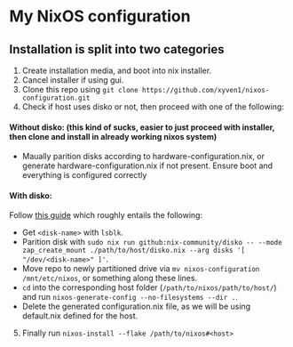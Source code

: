 # My NixOS configuration

## Installation is split into two categories
1. Create installation media, and boot into nix installer.
2. Cancel installer if using gui.
3. Clone this repo using `git clone https://github.com/xyven1/nixos-configuration.git`
4. Check if host uses disko or not, then proceed with one of the following:
#### Without disko: (this kind of sucks, easier to just proceed with installer, then clone and install in already working nixos system)
- Maually parition disks according to hardware-configuration.nix, or generate hardware-configuration.nix if not present. Ensure boot and everything is configured correctly
#### With disko:
Follow [this guide](https://github.com/nix-community/disko/blob/master/docs/quickstart.md) which roughly entails the following:
- Get `<disk-name>` with `lsblk`.
- Parition disk with ```sudo nix run github:nix-community/disko -- --mode zap_create_mount ./path/to/host/disko.nix --arg disks '[ "/dev/<disk-name>" ]'```.
- Move repo to newly partitioned drive via `mv nixos-configuration /mnt/etc/nixos`, or something along these lines.
- `cd` into the corresponding host folder (`/path/to/nixos/path/to/host/`) and run ```nixos-generate-config --no-filesystems --dir .```.
- Delete the generated configuration.nix file, as we will be using default.nix defined for the host.

5. Finally run `nixos-install --flake /path/to/nixos#<host>`
